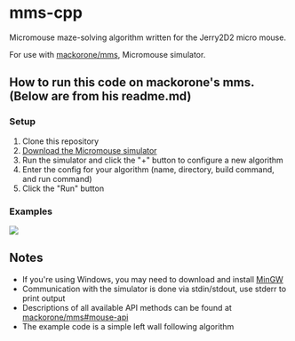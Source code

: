 # mms-cpp

Micromouse maze-solving algorithm written for the Jerry2D2 micro mouse.

For use with [mackorone/mms](https://github.com/mackorone/mms), Micromouse simulator.

## How to run this code on mackorone's mms. (Below are from his readme.md)
### Setup

1. Clone this repository
1. [Download the Micromouse simulator](https://github.com/mackorone/mms#download)
1. Run the simulator and click the "+" button to configure a new algorithm
1. Enter the config for your algorithm (name, directory, build command, and run command)
1. Click the "Run" button

### Examples

![](https://github.com/mackorone/mms-cpp/blob/master/config-windows.png)



## Notes

- If you're using Windows, you may need to download and install [MinGW](http://mingw.org/wiki/Getting_Started)
- Communication with the simulator is done via stdin/stdout, use stderr to print output
- Descriptions of all available API methods can be found at [mackorone/mms#mouse-api](https://github.com/mackorone/mms#mouse-api)
- The example code is a simple left wall following algorithm
